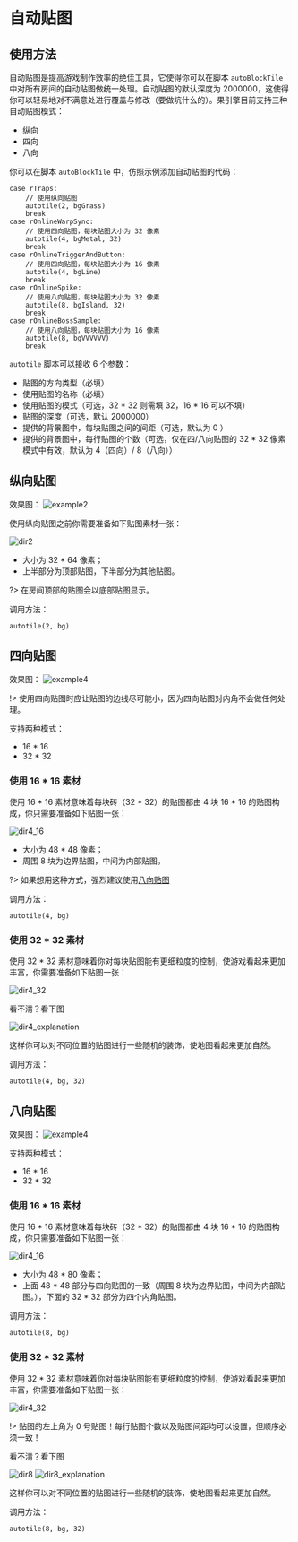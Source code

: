 # 自动贴图

## 使用方法

自动贴图是提高游戏制作效率的绝佳工具，它使得你可以在脚本 `autoBlockTile` 中对所有房间的自动贴图做统一处理。自动贴图的默认深度为 2000000，这使得你可以轻易地对不满意处进行覆盖与修改（要做坑什么的）。果引擎目前支持三种自动贴图模式：

- 纵向
- 四向
- 八向

你可以在脚本 `autoBlockTile` 中，仿照示例添加自动贴图的代码：

```gml
case rTraps:
    // 使用纵向贴图
    autotile(2, bgGrass)
    break
case rOnlineWarpSync:
    // 使用四向贴图，每块贴图大小为 32 像素
    autotile(4, bgMetal, 32)
    break
case rOnlineTriggerAndButton:
    // 使用四向贴图，每块贴图大小为 16 像素
    autotile(4, bgLine)
    break
case rOnlineSpike:
    // 使用八向贴图，每块贴图大小为 32 像素
    autotile(8, bgIsland, 32)
    break
case rOnlineBossSample:
    // 使用八向贴图，每块贴图大小为 16 像素
    autotile(8, bgVVVVVV)
    break
```

`autotile` 脚本可以接收 6 个参数：

- 贴图的方向类型（必填）
- 使用贴图的名称（必填）
- 使用贴图的模式（可选，32 \* 32 则需填 32，16 \* 16 可以不填）
- 贴图的深度（可选，默认 2000000）
- 提供的背景图中，每块贴图之间的间距（可选，默认为 0 ）
- 提供的背景图中，每行贴图的个数（可选，仅在四/八向贴图的 32 \* 32 像素模式中有效，默认为 4（四向）/ 8（八向））

## 纵向贴图

效果图：
![example2](_images/autotile/example2.png)

使用纵向贴图之前你需要准备如下贴图素材一张：

![dir2](_images/autotile/tile2_32.png)

- 大小为 32 \* 64 像素；
- 上半部分为顶部贴图，下半部分为其他贴图。

?> 在房间顶部的贴图会以底部贴图显示。

调用方法：

```gml
autotile(2, bg)
```

## 四向贴图

效果图：
![example4](_images/autotile/example4.png)

!> 使用四向贴图时应让贴图的边线尽可能小，因为四向贴图对内角不会做任何处理。

支持两种模式：

- 16 \* 16
- 32 \* 32

### 使用 16 \* 16 素材

使用 16 \* 16 素材意味着每块砖（32 \* 32）的贴图都由 4 块 16 \* 16 的贴图构成，你只需要准备如下贴图一张：

![dir4_16](_images/autotile/tile4_16.png)

- 大小为 48 \* 48 像素；
- 周围 8 块为边界贴图，中间为内部贴图。

?> 如果想用这种方式，强烈建议使用[八向贴图](autotile?id=八向贴图)

调用方法：

```gml
autotile(4, bg)
```

### 使用 32 \* 32 素材

使用 32 \* 32 素材意味着你对每块贴图能有更细粒度的控制，使游戏看起来更加丰富，你需要准备如下贴图一张：

![dir4_32](_images/autotile/tile4_32.png)

看不清？看下图

![dir4_explanation](_images/autotile/explanation4_32.png)

这样你可以对不同位置的贴图进行一些随机的装饰，使地图看起来更加自然。

调用方法：

```gml
autotile(4, bg, 32)
```

## 八向贴图

效果图：
![example4](_images/autotile/example8.png)

支持两种模式：

- 16 \* 16
- 32 \* 32

### 使用 16 \* 16 素材

使用 16 \* 16 素材意味着每块砖（32 \* 32）的贴图都由 4 块 16 \* 16 的贴图构成，你只需要准备如下贴图一张：

![dir4_16](_images/autotile/tile8_16.png)

- 大小为 48 \* 80 像素；
- 上面 48 \* 48 部分与四向贴图的一致（周围 8 块为边界贴图，中间为内部贴图。），下面的 32 \* 32 部分为四个内角贴图。

调用方法：

```gml
autotile(8, bg)
```

### 使用 32 \* 32 素材

使用 32 \* 32 素材意味着你对每块贴图能有更细粒度的控制，使游戏看起来更加丰富，你需要准备如下贴图一张：

![dir4_32](_images/autotile/tile8_32.png)

!> 贴图的左上角为 0 号贴图！每行贴图个数以及贴图间距均可以设置，但顺序必须一致！

看不清？看下图

![dir8](_images/autotile/explanation8.png)
![dir8_explanation](_images/autotile/explanation8_32.png)

这样你可以对不同位置的贴图进行一些随机的装饰，使地图看起来更加自然。

调用方法：

```gml
autotile(8, bg, 32)
```
